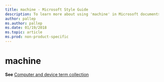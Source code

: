 ```yaml
---
title: machine - Microsoft Style Guide
description: To learn more about using 'machine' in Microsoft documents, see 'Computer and device term collection.'
author: pallep
ms.author: pallep
ms.date: 01/19/2018
ms.topic: article
ms.prod: non-product-specific
---
```


# machine

**See** [Computer and device term collection](~/a-z-word-list-term-collections/term-collections/computer-device-terms.md)

